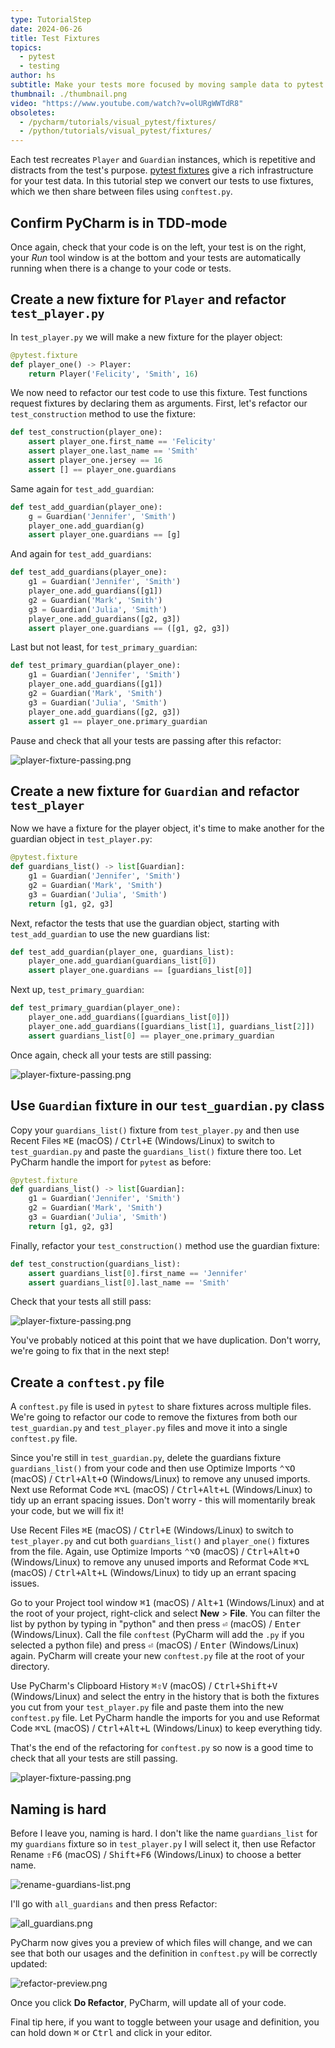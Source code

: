 ```yaml
---
type: TutorialStep
date: 2024-06-26
title: Test Fixtures
topics:
  - pytest
  - testing
author: hs
subtitle: Make your tests more focused by moving sample data to pytest fixtures.
thumbnail: ./thumbnail.png
video: "https://www.youtube.com/watch?v=olURgWWTdR8"
obsoletes:
  - /pycharm/tutorials/visual_pytest/fixtures/
  - /python/tutorials/visual_pytest/fixtures/
---
```


Each test recreates `Player` and `Guardian` instances, which is repetitive and distracts from the test's purpose. [pytest fixtures](https://docs.pytest.org/en/latest/fixture.html) give a rich infrastructure for your test data. In this tutorial step we convert our tests to use fixtures, which we then share between files using `conftest.py`.

## Confirm PyCharm is in TDD-mode

Once again, check that your code is on the left, your test is on the right, your _Run_ tool window is at the bottom and your tests are automatically running when there is a change to your code or tests.

## Create a new fixture for `Player` and refactor `test_player.py`

In `test_player.py` we will make a new fixture for the player object:

```python
@pytest.fixture
def player_one() -> Player:
    return Player('Felicity', 'Smith', 16)
```

We now need to refactor our test code to use this fixture. Test functions request fixtures by declaring them as arguments. First, let's refactor our `test_construction` method to use the fixture:

```python
def test_construction(player_one):
    assert player_one.first_name == 'Felicity'
    assert player_one.last_name == 'Smith'
    assert player_one.jersey == 16
    assert [] == player_one.guardians
```

Same again for `test_add_guardian`:

```python
def test_add_guardian(player_one):
    g = Guardian('Jennifer', 'Smith')
    player_one.add_guardian(g)
    assert player_one.guardians == [g]
```

And again for `test_add_guardians`:

```python
def test_add_guardians(player_one):
    g1 = Guardian('Jennifer', 'Smith')
    player_one.add_guardians([g1])
    g2 = Guardian('Mark', 'Smith')
    g3 = Guardian('Julia', 'Smith')
    player_one.add_guardians([g2, g3])
    assert player_one.guardians == ([g1, g2, g3])
```

Last but not least, for `test_primary_guardian`:

```python
def test_primary_guardian(player_one):
    g1 = Guardian('Jennifer', 'Smith')
    player_one.add_guardians([g1])
    g2 = Guardian('Mark', 'Smith')
    g3 = Guardian('Julia', 'Smith')
    player_one.add_guardians([g2, g3])
    assert g1 == player_one.primary_guardian
```

Pause and check that all your tests are passing after this refactor:

![player-fixture-passing.png](player-fixture-passing.png)

## Create a new fixture for `Guardian` and refactor `test_player`

Now we have a fixture for the player object, it's time to make another for the guardian object in `test_player.py`:

```python
@pytest.fixture
def guardians_list() -> list[Guardian]:
    g1 = Guardian('Jennifer', 'Smith')
    g2 = Guardian('Mark', 'Smith')
    g3 = Guardian('Julia', 'Smith')
    return [g1, g2, g3]
```

Next, refactor the tests that use the guardian object, starting with `test_add_guardian` to use the new guardians list:

```python
def test_add_guardian(player_one, guardians_list):
    player_one.add_guardian(guardians_list[0])
    assert player_one.guardians == [guardians_list[0]]
```

Next up, `test_primary_guardian`:

```python
def test_primary_guardian(player_one):
    player_one.add_guardians([guardians_list[0]])
    player_one.add_guardians([guardians_list[1], guardians_list[2]])
    assert guardians_list[0] == player_one.primary_guardian
```

Once again, check all your tests are still passing:

![player-fixture-passing.png](player-fixture-passing.png)

## Use `Guardian` fixture in our `test_guardian.py` class

Copy your `guardians_list()` fixture from `test_player.py` and then use Recent Files <kbd>⌘E</kbd> (macOS) / <kbd>Ctrl+E</kbd> (Windows/Linux) to switch to `test_guardian.py` and paste the `guardians_list()` fixture there too. Let PyCharm handle the import for `pytest` as before:

```python
@pytest.fixture
def guardians_list() -> list[Guardian]:
    g1 = Guardian('Jennifer', 'Smith')
    g2 = Guardian('Mark', 'Smith')
    g3 = Guardian('Julia', 'Smith')
    return [g1, g2, g3]
```

Finally, refactor your `test_construction()` method use the guardian fixture:

```python
def test_construction(guardians_list):
    assert guardians_list[0].first_name == 'Jennifer'
    assert guardians_list[0].last_name == 'Smith'
```

Check that your tests all still pass:

![player-fixture-passing.png](player-fixture-passing.png)

You've probably noticed at this point that we have duplication. Don't worry, we're going to fix that in the next step!

## Create a `conftest.py` file

A `conftest.py` file is used in `pytest` to share fixtures across multiple files. We're going to refactor our code to remove the fixtures from both our `test_guardian.py` and `test_player.py` files and move it into a single `conftest.py` file.

Since you're still in `test_guardian.py`, delete the guardians fixture `guardians_list()` from your code and then use Optimize Imports <kbd>⌃⌥O</kbd> (macOS) / <kbd>Ctrl+Alt+O</kbd> (Windows/Linux) to remove any unused imports. Next use Reformat Code <kbd>⌘⌥L</kbd> (macOS) / <kbd>Ctrl+Alt+L</kbd> (Windows/Linux) to tidy up an errant spacing issues. Don't worry - this will momentarily break your code, but we will fix it!

Use Recent Files <kbd>⌘E</kbd> (macOS) / <kbd>Ctrl+E</kbd> (Windows/Linux) to switch to `test_player.py` and cut both `guardians_list()` and `player_one()` fixtures from the file. Again, use Optimize Imports <kbd>⌃⌥O</kbd> (macOS) / <kbd>Ctrl+Alt+O</kbd> (Windows/Linux) to remove any unused imports and Reformat Code <kbd>⌘⌥L</kbd> (macOS) / <kbd>Ctrl+Alt+L</kbd> (Windows/Linux) to tidy up an errant spacing issues.

Go to your Project tool window <kbd>⌘1</kbd> (macOS) / <kbd>Alt+1</kbd> (Windows/Linux) and at the root of your project, right-click and select **New** > **File**. You can filter the list by python by typing in "python" and then press <kbd>⏎</kbd> (macOS) / <kbd>Enter</kbd> (Windows/Linux). Call the file `conftest` (PyCharm will add the `.py` if you selected a python file) and press <kbd>⏎</kbd> (macOS) / <kbd>Enter</kbd> (Windows/Linux) again. PyCharm will create your new `conftest.py` file at the root of your directory.

Use PyCharm's Clipboard History <kbd>⌘⇧V</kbd> (macOS) / <kbd>Ctrl+Shift+V</kbd> (Windows/Linux) and select the entry in the history that is both the fixtures you cut from your `test_player.py` file and paste them into the new `conftest.py` file. Let PyCharm handle the imports for you and use Reformat Code <kbd>⌘⌥L</kbd> (macOS) / <kbd>Ctrl+Alt+L</kbd> (Windows/Linux) to keep everything tidy.

That's the end of the refactoring for `conftest.py` so now is a good time to check that all your tests are still passing.

![player-fixture-passing.png](player-fixture-passing.png)

## Naming is hard

Before I leave you, naming is hard. I don't like the name `guardians_list` for my `guardians` fixture so in `test_player.py` I will select it, then use Refactor Rename <kbd>⇧F6</kbd> (macOS) / <kbd>Shift+F6</kbd> (Windows/Linux) to choose a better name.

![rename-guardians-list.png](rename-guardians-list.png)

I'll go with `all_guardians` and then press Refactor:

![all_guardians.png](all_guardians.png)

PyCharm now gives you a preview of which files will change, and we can see that both our usages and the definition in `conftest.py` will be correctly updated:

![refactor-preview.png](refactor-preview.png)

Once you click **Do Refactor**, PyCharm, will update all of your code.

Final tip here, if you want to toggle between your usage and definition, you can hold down <kbd>⌘</kbd> or <kbd>Ctrl</kbd> and click in your editor.
